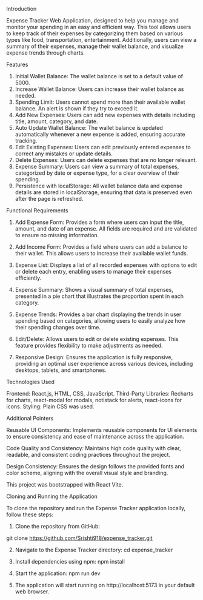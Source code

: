 Introduction

Expense Tracker Web Application, designed to help you manage and monitor your spending in an easy and efficient way. This tool allows users to keep track of their expenses by categorizing them based on various types like food, transportation, entertainment. Additionally, users can view a summary of their expenses, manage their wallet balance, and visualize expense trends through charts.

Features

1. Initial Wallet Balance: The wallet balance is set to a default value of 5000.
2. Increase Wallet Balance: Users can increase their wallet balance as needed.
3. Spending Limit: Users cannot spend more than their available wallet balance. An alert is shown if they try to exceed it.
4. Add New Expenses: Users can add new expenses with details including title, amount, category, and date.
5. Auto Update Wallet Balance: The wallet balance is updated automatically whenever a new expense is added, ensuring accurate tracking.
6. Edit Existing Expenses: Users can edit previously entered expenses to correct any mistakes or update details.
7. Delete Expenses: Users can delete expenses that are no longer relevant.
8. Expense Summary: Users can view a summary of total expenses, categorized by date or expense type, for a clear overview of their spending.
9. Persistence with localStorage: All wallet balance data and expense details are stored in localStorage, ensuring that data is preserved even after the page is refreshed.

Functional Requirements

1. Add Expense Form: Provides a form where users can input the title, amount, and date of an expense. All fields are required and are validated to ensure no missing information.

2. Add Income Form: Provides a field where users can add a balance to their wallet. This allows users to increase their available wallet funds.

3. Expense List: Displays a list of all recorded expenses with options to edit or delete each entry, enabling users to manage their expenses efficiently.

4. Expense Summary: Shows a visual summary of total expenses, presented in a pie chart that illustrates the proportion spent in each category.

5. Expense Trends: Provides a bar chart displaying the trends in user spending based on categories, allowing users to easily analyze how their spending changes over time.

6. Edit/Delete: Allows users to edit or delete existing expenses. This feature provides flexibility to make adjustments as needed.

7. Responsive Design: Ensures the application is fully responsive, providing an optimal user experience across various devices, including desktops, tablets, and smartphones.

Technologies Used

Frontend: React.js, HTML, CSS, JavaScript.
Third-Party Libraries: Recharts for charts, react-modal for modals, notistack for alerts, react-icons for icons.
Styling: Plain CSS was used.


Additional Pointers

Reusable UI Components: Implements reusable components for UI elements to ensure consistency and ease of maintenance across the application.

Code Quality and Consistency: Maintains high code quality with clear, readable, and consistent coding practices throughout the project.

Design Consistency: Ensures the design follows the provided fonts and color scheme, aligning with the overall visual style and branding.

This project was bootstrapped with React Vite.

Cloning and Running the Application

To clone the repository and run the Expense Tracker application locally, follow these steps:

1. Clone the repository from GitHub:

git clone https://github.com/Srishti918/expense_tracker.git

2. Navigate to the Expense Tracker directory:
cd expense_tracker

3. Install dependencies using npm:
npm install

4. Start the application:
npm run dev

5. The application will start running on http://localhost:5173 in your default web browser.
